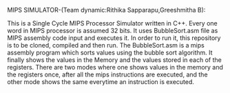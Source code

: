 MIPS SIMULATOR-(Team dynamic:Rithika Sapparapu,Greeshmitha B):

This is a Single Cycle MIPS Processor Simulator written in C++. Every one word in MIPS processor is assumed 32 bits. It uses BubbleSort.asm file as MIPS assembly code input and executes it.
In order to run it, this repository is to be cloned, compiled and then run. The BubbleSort.asm is a mips assembly program which sorts values using the bubble sort algorithm. It finally shows the values in the Memory and the values stored in each of the registers. There are two modes where one shows values in the memory and the registers once, after all the mips instructions are executed, and the other mode shows the same everytime an instruction is executed.  

